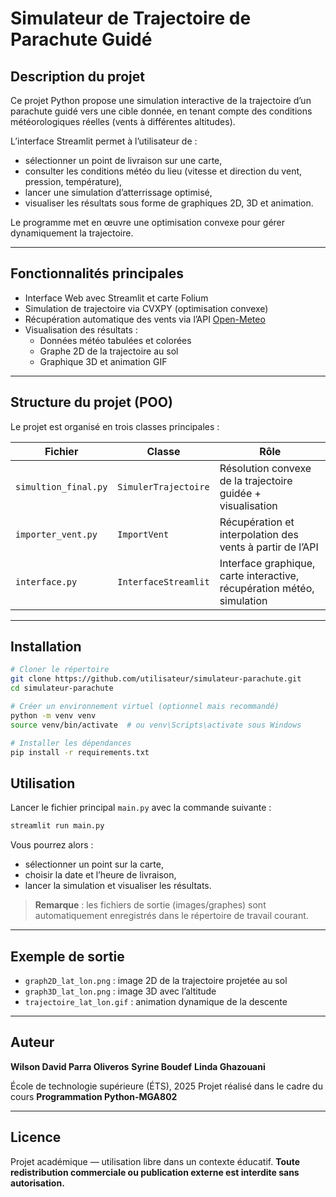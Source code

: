 # Simulateur de Trajectoire de Parachute Guidé

##  Description du projet
Ce projet Python propose une simulation interactive de la trajectoire d’un parachute guidé vers une cible donnée, en tenant compte des conditions météorologiques réelles (vents à différentes altitudes).

L’interface Streamlit permet à l’utilisateur de :
- sélectionner un point de livraison sur une carte,
- consulter les conditions météo du lieu (vitesse et direction du vent, pression, température),
- lancer une simulation d’atterrissage optimisé,
- visualiser les résultats sous forme de graphiques 2D, 3D et animation.

Le programme met en œuvre une optimisation convexe pour gérer dynamiquement la trajectoire.

---

##  Fonctionnalités principales
- Interface Web avec Streamlit et carte Folium
- Simulation de trajectoire via CVXPY (optimisation convexe)
- Récupération automatique des vents via l’API [Open-Meteo](https://open-meteo.com/)
- Visualisation des résultats :
  - Données météo tabulées et colorées
  - Graphe 2D de la trajectoire au sol
  - Graphique 3D et animation GIF

---

##  Structure du projet (POO)

Le projet est organisé en trois classes principales :

| Fichier               | Classe               | Rôle                                                                 |
|-----------------------|----------------------|----------------------------------------------------------------------|
| `simultion_final.py` | `SimulerTrajectoire` | Résolution convexe de la trajectoire guidée + visualisation         |
| `importer_vent.py`   | `ImportVent`         | Récupération et interpolation des vents à partir de l’API           |
| `interface.py`       | `InterfaceStreamlit` | Interface graphique, carte interactive, récupération météo, simulation |

---

##  Installation

```bash
# Cloner le répertoire
git clone https://github.com/utilisateur/simulateur-parachute.git
cd simulateur-parachute

# Créer un environnement virtuel (optionnel mais recommandé)
python -m venv venv
source venv/bin/activate  # ou venv\Scripts\activate sous Windows

# Installer les dépendances
pip install -r requirements.txt
```
##  Utilisation

Lancer le fichier principal `main.py` avec la commande suivante :

```bash
streamlit run main.py
```

Vous pourrez alors :

* sélectionner un point sur la carte,
* choisir la date et l’heure de livraison,
* lancer la simulation et visualiser les résultats.

> **Remarque** : les fichiers de sortie (images/graphes) sont automatiquement enregistrés dans le répertoire de travail courant.

---

##  Exemple de sortie

* `graph2D_lat_lon.png` : image 2D de la trajectoire projetée au sol
* `graph3D_lat_lon.png` : image 3D avec l’altitude
* `trajectoire_lat_lon.gif` : animation dynamique de la descente

---

##  Auteur

**Wilson David Parra Oliveros**
**Syrine Boudef**
**Linda Ghazouani**

École de technologie supérieure (ÉTS), 2025
Projet réalisé dans le cadre du cours **Programmation Python-MGA802**

---

##  Licence

Projet académique — utilisation libre dans un contexte éducatif.
**Toute redistribution commerciale ou publication externe est interdite sans autorisation.**
